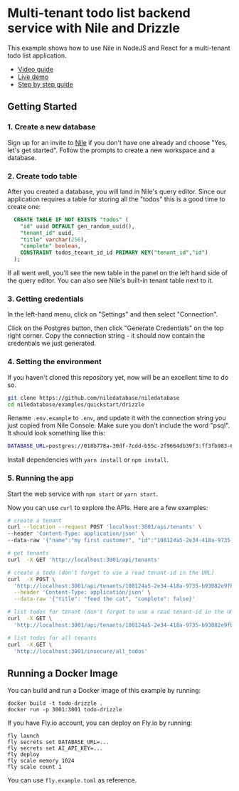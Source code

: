 # Multi-tenant todo list backend service with Nile and Drizzle

This example shows how to use Nile in NodeJS and React for a multi-tenant todo list application.

- [Video guide](https://youtu.be/Qx0_99qebjo?feature=shared)
- [Live demo](https://nile-drizzle-quickstart.vercel.app)
- [Step by step guide](https://thenile.dev/docs/getting-started/languages/drizzle)

## Getting Started

### 1. Create a new database

Sign up for an invite to [Nile](https://thenile.dev) if you don't have one already and choose "Yes, let's get started". Follow the prompts to create a new workspace and a database.

### 2. Create todo table

After you created a database, you will land in Nile's query editor. Since our application requires a table for storing all the "todos" this is a good time to create one:

```sql
  CREATE TABLE IF NOT EXISTS "todos" (
    "id" uuid DEFAULT gen_random_uuid(),
    "tenant_id" uuid,
    "title" varchar(256),
    "complete" boolean,
    CONSTRAINT todos_tenant_id_id PRIMARY KEY("tenant_id","id")
  );
```

If all went well, you'll see the new table in the panel on the left hand side of the query editor. You can also see Nile's built-in tenant table next to it.

### 3. Getting credentials

In the left-hand menu, click on "Settings" and then select "Connection".

Click on the Postgres button, then click "Generate Credentials" on the top right corner. Copy the connection string - it should now contain the credentials we just generated.

### 4. Setting the environment

If you haven't cloned this repository yet, now will be an excellent time to do so.

```bash
git clone https://github.com/niledatabase/niledatabase
cd niledatabase/examples/quickstart/drizzle
```

Rename `.env.example` to `.env`, and update it with the connection string you just copied from Nile Console. Make sure you don't include the word "psql". It should look something like this:

```bash
DATABASE_URL=postgres://018b778a-30df-7cdd-b55c-2f9664db39f3:ff3fb983-683c-4616-bbbc-519d8ddbbce5@db.thenile.dev:5432/gwen_db
```

Install dependencies with `yarn install` or `npm install`.

### 5. Running the app

Start the web service with `npm start` or `yarn start`.

Now you can use `curl` to explore the APIs. Here are a few examples:

```bash
# create a tenant
curl --location --request POST 'localhost:3001/api/tenants' \
--header 'Content-Type: application/json' \
--data-raw '{"name":"my first customer", "id":"108124a5-2e34-418a-9735-b93082e9fbf2"}'

# get tenants
curl  -X GET 'http://localhost:3001/api/tenants'

# create a todo (don't forget to use a read tenant-id in the URL)
curl  -X POST \
  'http://localhost:3001/api/tenants/108124a5-2e34-418a-9735-b93082e9fbf2/todos' \
  --header 'Content-Type: application/json' \
  --data-raw '{"title": "feed the cat", "complete": false}'

# list todos for tenant (don't forget to use a read tenant-id in the URL)
curl  -X GET \
  'http://localhost:3001/api/tenants/108124a5-2e34-418a-9735-b93082e9fbf2/todos'

# list todos for all tenants
curl  -X GET \
  'http://localhost:3001/insecure/all_todos'
```

## Running a Docker Image

You can build and run a Docker image of this example by running:

```text
docker build -t todo-drizzle .
docker run -p 3001:3001 todo-drizzle
```

If you have Fly.io account, you can deploy on Fly.io by running:

```text
fly launch
fly secrets set DATABASE_URL=...
fly secrets set AI_API_KEY=...
fly deploy
fly scale memory 1024
fly scale count 1
```

You can use `fly.example.toml` as reference.
